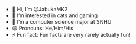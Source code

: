 - 👋 Hi, I’m @JabukaMK2
- 👀 I’m interested in cats and gaming
- 🌱 I’m a computer science major at SNHU
- 😄 Pronouns: He/Him/His
- ⚡ Fun fact: Fun facts are very rarely actually fun!

<!---
JabukaMK2/JabukaMK2 is a ✨ special ✨ repository because its `README.md` (this file) appears on your GitHub profile.
You can click the Preview link to take a look at your changes.
--->
